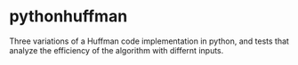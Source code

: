 # pythonhuffman
Three variations of a Huffman code implementation in python, and tests that analyze the efficiency of the algorithm with differnt inputs.
